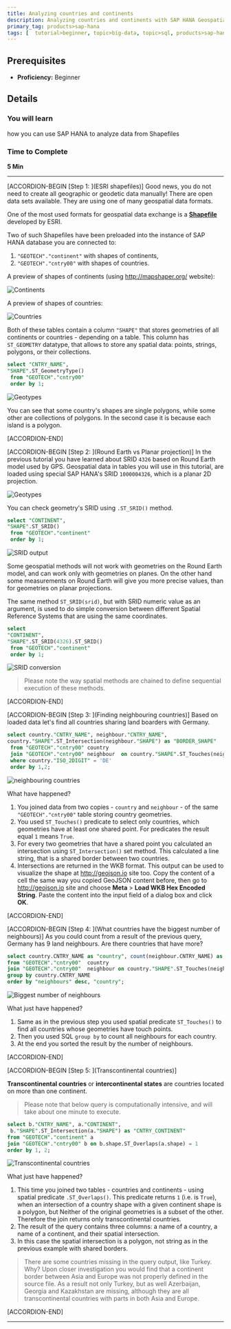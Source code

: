 ```yaml
---
title: Analyzing countries and continents
description: Analyzing countries and continents with SAP HANA Geospatial at SAPPHIRENOW 2018
primary_tag: products>sap-hana
tags: [  tutorial>beginner, topic>big-data, topic>sql, products>sap-hana, products>sap-hana\,-express-edition ]
---
```


## Prerequisites  
 - **Proficiency:** Beginner

## Details
### You will learn  
how you can use SAP HANA to analyze data from Shapefiles

### Time to Complete
**5 Min**

---

[ACCORDION-BEGIN [Step 1: ](ESRI shapefiles)]
Good news, you do not need to create all geographic or geodetic data manually! There are open data sets available. They are using one of many geospatial data formats.

One of the most used formats for geospatial data exchange is a [**Shapefile**](https://en.wikipedia.org/wiki/Shapefile) developed by ESRI.

Two of such Shapefiles have been preloaded into the instance of SAP HANA database you are connected to:

 1. `"GEOTECH"."continent"` with shapes of continents,
 2. `"GEOTECH"."cntry00"` with shapes of countries.

A preview of shapes of continents (using <http://mapshaper.org/> website):

![Continents](geosaphire2010.jpg)

A preview of shapes of countries:

![Countries](geosaphire2020.jpg)

Both of these tables contain a column `"SHAPE"` that stores geometries of all continents or countries - depending on a table. This column has `ST_GEOMETRY` datatype, that allows to store any spatial data: points, strings, polygons, or their collections.

```sql
select "CNTRY_NAME",
"SHAPE".ST_GeometryType()
 from "GEOTECH"."cntry00"
 order by 1;
```

![Geotypes](geosaphire2030.jpg)

You can see that some country's shapes are single polygons, while some other are collections of polygons. In the second case it is because each island is a polygon.

[ACCORDION-END]

[ACCORDION-BEGIN [Step 2: ](Round Earth vs Planar projection)]
In the previous tutorial you have learned about SRID `4326` based on Round Earth model used by GPS. Geospatial data in tables you will use in this tutorial, are loaded using special SAP HANA's SRID `1000004326`, which is a planar 2D projection.

![Geotypes](geosaphire2025.jpg)

You can check geometry's SRID using `.ST_SRID()` method.

```sql
select "CONTINENT",
"SHAPE".ST_SRID()
 from "GEOTECH"."continent"
 order by 1;
```

![SRID output](geosaphire2040.jpg)

Some geospatial methods will not work with geometries on the Round Earth model, and can work only with geometries on planes. On the other hand some measurements on Round Earth will give you more precise values, than for geometries on planar projections.

The same method `ST_SRID(srid)`, but with SRID numeric value as an argument, is used to do simple conversion between different Spatial Reference Systems that are using the same coordinates.

```sql
select
"CONTINENT",
"SHAPE".ST_SRID(4326).ST_SRID()
 from "GEOTECH"."continent"
 order by 1;
```

![SRID conversion](geosaphire2050.jpg)

>Please note the way spatial methods are chained to define sequential execution of these methods.

[ACCORDION-END]

[ACCORDION-BEGIN [Step 3: ](Finding neighbouring countries)]
Based on loaded data let's find all countries sharing land boarders with Germany.

```sql
select country."CNTRY_NAME", neighbour."CNTRY_NAME",
country."SHAPE".ST_Intersection(neighbour."SHAPE") as "BORDER_SHAPE"
 from "GEOTECH"."cntry00" country
 join "GEOTECH"."cntry00" neighbour  on country."SHAPE".ST_Touches(neighbour."SHAPE") = 1
 where country."ISO_2DIGIT" = 'DE'
 order by 1,2;
```

![neighbouring countries](geosaphire2060.jpg)

What have happened?

1. You joined data from two copies - `country` and `neighbour` - of the same `"GEOTECH"."cntry00"` table storing country geometries.
2. You used `ST_Touches()` predicate to select only countries, which geometries have at least one shared point. For predicates the result equal `1` means `True`.
3. For every two geometries that have a shared point you calculated an intersection using `ST_Intersection()` set method. This calculated a line string, that is a shared border between two countries.
4. Intersections are returned in the WKB format. This output can be used to visualize the shape at <http://geojson.io> site too. Copy the content of a cell the same way you copied GeoJSON content before, then go to <http://geojson.io> site and choose **Meta** > **Load WKB Hex Encoded String**. Paste the content into the input field of a dialog box and click **OK**.

[ACCORDION-END]

[ACCORDION-BEGIN [Step 4: ](What countries have the biggest number of neighbours)]
As you could count from a result of the previous query, Germany has 9 land neighbours. Are there countries that have more?

```sql
select country.CNTRY_NAME as "country", count(neighbour.CNTRY_NAME) as "neighbours"
from "GEOTECH"."cntry00"  country
join "GEOTECH"."cntry00"  neighbour on country."SHAPE".ST_Touches(neighbour."SHAPE") = 1
group by country.CNTRY_NAME
order by "neighbours" desc, "country";
```

![Biggest number of neighbours](geosaphire2070.jpg)

What just have happened?

1. Same as in the previous step you used spatial predicate `ST_Touches()` to find all countries whose geometries have touch points.
2. Then you used SQL `group by` to count all neighbours for each country.
3. At the end you sorted the result by the number of neighbours.

[ACCORDION-END]

[ACCORDION-BEGIN [Step 5: ](Transcontinental countries)]

__Transcontinental countries__ or __intercontinental states__ are countries located on more than one continent.

>Please note that below query is computationally intensive, and will take about one minute to execute.

```sql
select b."CNTRY_NAME", a."CONTINENT",
 b."SHAPE".ST_Intersection(a."SHAPE") as "CNTRY_CONTINENT"
from "GEOTECH"."continent" a
join "GEOTECH"."cntry00" b on b.shape.ST_Overlaps(a.shape) = 1
order by 1, 2;
```

![Transcontinental countries](geosaphire2080.jpg)

What just have happened?

1. This time you joined two tables - countries and continents - using spatial predicate `.ST_Overlaps()`. This predicate returns `1` (i.e. is `True`), when an intersection of a country shape with a given continent shape is a polygon, but Neither of the original geometries is a subset of the other. Therefore the join returns only transcontinental countries.
2. The result of the query contains three columns: a name of a country, a name of a continent, and their spatial intersection.
3. In this case the spatial intersection is a polygon, not string as in the previous example with shared borders.

>There are some countries missing in the query output, like Turkey. Why? Upon closer investigation you would find that a continent border between Asia and Europe was not properly defined in the source file. As a result not only Turkey, but as well Azerbaijan, Georgia and Kazakhstan are missing, although they are all transcontinental countries with parts in both Asia and Europe.

[ACCORDION-END]

---
